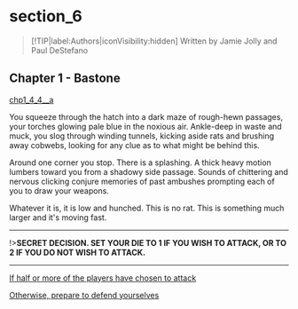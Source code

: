 
# section_6

>[!TIP|label:Authors|iconVisibility:hidden]
>Written by Jamie Jolly and Paul DeStefano

## Chapter 1 - Bastone

[chp1_4_4__a](../../decomp/app/src/main/res/raw/chp1_4_4__a.mp3 ':include :type=audio')

You squeeze through the hatch into a dark maze of rough-hewn passages, your torches glowing pale blue in the noxious air. Ankle-deep in waste and muck, you slog through winding tunnels, kicking aside rats and brushing away cobwebs, looking for any clue as to what might be behind this.

Around one corner you stop. There is a splashing. A thick heavy motion lumbers toward you from a shadowy side passage. Sounds of chittering and nervous clicking conjure memories of past ambushes prompting each of you to draw your weapons.

Whatever it is, it is low and hunched. This is no rat. This is something much larger and it's moving fast.

---

!>**SECRET DECISION. SET YOUR DIE TO 1 IF YOU WISH TO ATTACK, OR TO 2 IF YOU DO NOT WISH TO ATTACK.** 

---

[If half or more of the players have chosen to attack](output/chapter1/section_7.md)

[Otherwise, prepare to defend yourselves](output/chapter1/section_8.md)


